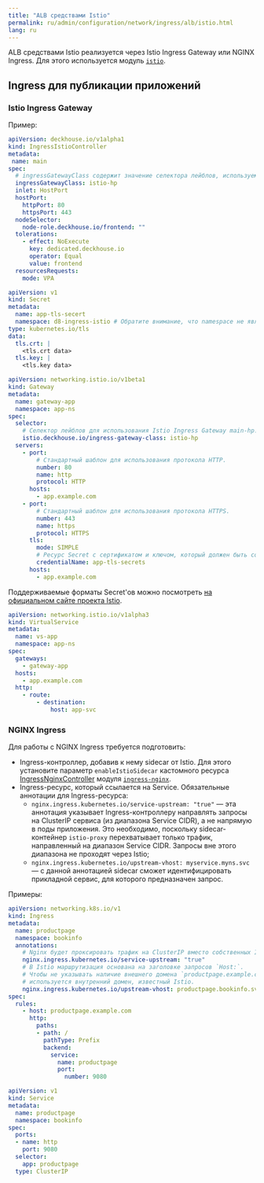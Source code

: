 ```yaml
---
title: "ALB средствами Istio"
permalink: ru/admin/configuration/network/ingress/alb/istio.html
lang: ru
---
```


ALB средствами Istio реализуется через Istio Ingress Gateway или NGINX Ingress. Для этого используется модуль [`istio`](../../../../../modules/istio/).

<!-- Перенесено с небольшими изменениями из https://deckhouse.ru/products/kubernetes-platform/documentation/latest/modules/istio/examples.html#ingress-%D0%B4%D0%BB%D1%8F-%D0%BF%D1%83%D0%B1%D0%BB%D0%B8%D0%BA%D0%B0%D1%86%D0%B8%D0%B8-%D0%BF%D1%80%D0%B8%D0%BB%D0%BE%D0%B6%D0%B5%D0%BD%D0%B8%D0%B9 -->

## Ingress для публикации приложений

### Istio Ingress Gateway

Пример:

```yaml
apiVersion: deckhouse.io/v1alpha1
kind: IngressIstioController
metadata:
 name: main
spec:
  # ingressGatewayClass содержит значение селектора лейблов, используемое при создании ресурса Gateway.
  ingressGatewayClass: istio-hp
  inlet: HostPort
  hostPort:
    httpPort: 80
    httpsPort: 443
  nodeSelector:
    node-role.deckhouse.io/frontend: ""
  tolerations:
    - effect: NoExecute
      key: dedicated.deckhouse.io
      operator: Equal
      value: frontend
  resourcesRequests:
    mode: VPA
```

```yaml
apiVersion: v1
kind: Secret
metadata:
  name: app-tls-secert
  namespace: d8-ingress-istio # Обратите внимание, что namespace не является app-ns.
type: kubernetes.io/tls
data:
  tls.crt: |
    <tls.crt data>
  tls.key: |
    <tls.key data>
```

```yaml
apiVersion: networking.istio.io/v1beta1
kind: Gateway
metadata:
  name: gateway-app
  namespace: app-ns
spec:
  selector:
    # Селектор лейблов для использования Istio Ingress Gateway main-hp.
    istio.deckhouse.io/ingress-gateway-class: istio-hp
  servers:
    - port:
        # Стандартный шаблон для использования протокола HTTP.
        number: 80
        name: http
        protocol: HTTP
      hosts:
        - app.example.com
    - port:
        # Стандартный шаблон для использования протокола HTTPS.
        number: 443
        name: https
        protocol: HTTPS
      tls:
        mode: SIMPLE
        # Ресурс Secret с сертификатом и ключом, который должен быть создан в пространстве имен d8-ingress-istio.
        credentialName: app-tls-secrets
      hosts:
        - app.example.com
```

Поддерживаемые форматы Secret'ов можно посмотреть [на официальном сайте проекта Istio](https://istio.io/latest/docs/tasks/traffic-management/ingress/secure-ingress/#key-formats).

```yaml
apiVersion: networking.istio.io/v1alpha3
kind: VirtualService
metadata:
  name: vs-app
  namespace: app-ns
spec:
  gateways:
    - gateway-app
  hosts:
    - app.example.com
  http:
    - route:
        - destination:
            host: app-svc
```

### NGINX Ingress

Для работы с NGINX Ingress требуется подготовить:

* Ingress-контроллер, добавив к нему sidecar от Istio. Для этого установите параметр `enableIstioSidecar` кастомного ресурса [IngressNginxController](../../../../../modules/ingress-nginx/cr.html#ingressnginxcontroller) модуля [`ingress-nginx`](../../../../../modules/ingress-nginx/).
* Ingress-ресурс, который ссылается на Service. Обязательные аннотации для Ingress-ресурса:
  * `nginx.ingress.kubernetes.io/service-upstream: "true"` — эта аннотация указывает Ingress-контроллеру направлять запросы на ClusterIP сервиса (из диапазона Service CIDR), а не напрямую в поды приложения. Это необходимо, поскольку sidecar-контейнер `istio-proxy` перехватывает только трафик, направленный на диапазон Service CIDR. Запросы вне этого диапазона не проходят через Istio;
  * `nginx.ingress.kubernetes.io/upstream-vhost: myservice.myns.svc` — с данной аннотацией sidecar сможет идентифицировать прикладной сервис, для которого предназначен запрос.

Примеры:

```yaml
apiVersion: networking.k8s.io/v1
kind: Ingress
metadata:
  name: productpage
  namespace: bookinfo
  annotations:
    # Nginx будет проксировать трафик на ClusterIP вместо собственных IP подов.
    nginx.ingress.kubernetes.io/service-upstream: "true"
    # В Istio маршрутизация основана на заголовке запросов `Host:`.
    # Чтобы не указывать наличие внешнего домена `productpage.example.com`,
    # используется внутренний домен, известный Istio.
    nginx.ingress.kubernetes.io/upstream-vhost: productpage.bookinfo.svc
spec:
  rules:
    - host: productpage.example.com
      http:
        paths:
        - path: /
          pathType: Prefix
          backend:
            service:
              name: productpage
              port:
                number: 9080
```

```yaml
apiVersion: v1
kind: Service
metadata:
  name: productpage
  namespace: bookinfo
spec:
  ports:
  - name: http
    port: 9080
  selector:
    app: productpage
  type: ClusterIP
```

